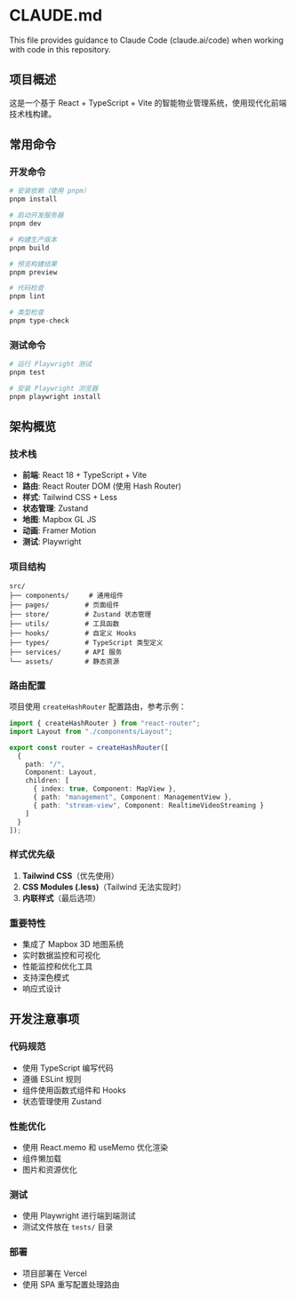 # CLAUDE.md

This file provides guidance to Claude Code (claude.ai/code) when working with code in this repository.

## 项目概述

这是一个基于 React + TypeScript + Vite 的智能物业管理系统，使用现代化前端技术栈构建。

## 常用命令

### 开发命令
```bash
# 安装依赖（使用 pnpm）
pnpm install

# 启动开发服务器
pnpm dev

# 构建生产版本
pnpm build

# 预览构建结果
pnpm preview

# 代码检查
pnpm lint

# 类型检查
pnpm type-check
```

### 测试命令
```bash
# 运行 Playwright 测试
pnpm test

# 安装 Playwright 浏览器
pnpm playwright install
```

## 架构概览

### 技术栈
- **前端**: React 18 + TypeScript + Vite
- **路由**: React Router DOM (使用 Hash Router)
- **样式**: Tailwind CSS + Less
- **状态管理**: Zustand
- **地图**: Mapbox GL JS
- **动画**: Framer Motion
- **测试**: Playwright

### 项目结构
```
src/
├── components/     # 通用组件
├── pages/         # 页面组件
├── store/         # Zustand 状态管理
├── utils/         # 工具函数
├── hooks/         # 自定义 Hooks
├── types/         # TypeScript 类型定义
├── services/      # API 服务
└── assets/        # 静态资源
```

### 路由配置
项目使用 `createHashRouter` 配置路由，参考示例：
```typescript
import { createHashRouter } from "react-router";
import Layout from "./components/Layout";

export const router = createHashRouter([
  {
    path: "/",
    Component: Layout,
    children: [
      { index: true, Component: MapView },
      { path: "management", Component: ManagementView },
      { path: "stream-view", Component: RealtimeVideoStreaming }
    ]
  }
]);
```

### 样式优先级
1. **Tailwind CSS**（优先使用）
2. **CSS Modules (.less)**（Tailwind 无法实现时）
3. **内联样式**（最后选项）

### 重要特性
- 集成了 Mapbox 3D 地图系统
- 实时数据监控和可视化
- 性能监控和优化工具
- 支持深色模式
- 响应式设计

## 开发注意事项

### 代码规范
- 使用 TypeScript 编写代码
- 遵循 ESLint 规则
- 组件使用函数式组件和 Hooks
- 状态管理使用 Zustand

### 性能优化
- 使用 React.memo 和 useMemo 优化渲染
- 组件懒加载
- 图片和资源优化

### 测试
- 使用 Playwright 进行端到端测试
- 测试文件放在 `tests/` 目录

### 部署
- 项目部署在 Vercel
- 使用 SPA 重写配置处理路由